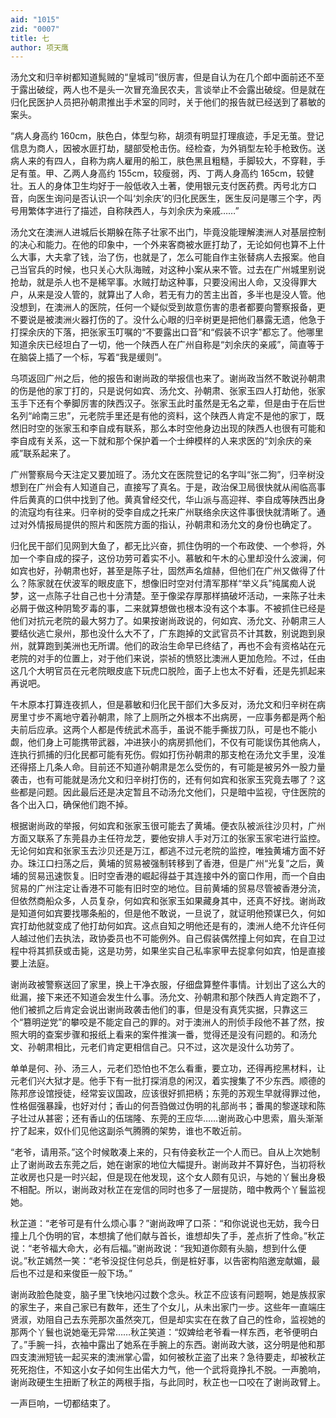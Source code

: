 ```yaml
---
aid: "1015"
zid: "0007"
title: 七
author: 项天鹰
---
```


汤允文和归辛树都知道髨贼的“皇城司”很厉害，但是自认为在几个郎中面前还不至于露出破绽，两人也不是头一次冒充渔民农夫，言谈举止不会露出破绽。但是就在归化民医护人员把孙朝肃推出手术室的同时，关于他们的报告就已经送到了慕敏的案头。

“病人身高约 160cm，肤色白，体型匀称，胡须有明显打理痕迹，手足无茧。登记信息为商人，因被水匪打劫，腿部受枪击伤。经检查，为外销型左轮手枪致伤。送病人来的有四人，自称为病人雇用的船工，肤色黑且粗糙，手脚较大，不穿鞋，手足有茧。甲、乙两人身高约 155cm，较瘦弱，丙、丁两人身高约 165cm，较健壮。五人的身体卫生均好于一般低收入土著，使用银元支付医药费。丙号北方口音，向医生询问是否认识一个叫‘刘余庆’的归化民医生，医生反问是哪三个字，丙号用繁体字进行了描述，自称陕西人，与刘余庆为亲戚……”

汤允文在澳洲人进城后长期躲在陈子壮家不出门，毕竟没能理解澳洲人对基层控制的决心和能力。在他的印象中，一个外来客商被水匪打劫了，无论如何也算不上什么大事，大夫拿了钱，治了伤，也就是了，怎么可能自作主张替病人去报案。他自己当官兵的时候，也只关心大队海贼，对这种小案从来不管。过去在广州城里别说抢劫，就是杀人也不是稀罕事。水贼打劫这种事，只要没闹出人命，又没得罪大户，从来是没人管的，就算出了人命，若无有力的苦主出首，多半也是没人管。他没想到，在澳洲人的医院，任何一个疑似受到故意伤害的患者都要向警察报备，更不要说是被澳洲火器打伤的了。没什么心眼的归辛树更是把他们暴露无遗，他急于打探余庆的下落，把张家玉叮嘱的“不要露出口音”和“假装不识字”都忘了。他哪里知道余庆已经坦白了一切，他一个陕西人在广州自称是“刘余庆的亲戚”，简直等于在脑袋上插了一个标，写着“我是缓则”。

乌项返回广州之后，他的报告和谢尚政的举报信也来了。谢尚政当然不敢说孙朝肃的伤是他的家丁打的，只是说何如宾、汤允文、孙朝肃、张家玉四人打劫他，张家玉手下还有个拳脚厉害的陕西汉子。张家玉此时虽然是无名之辈，但是由于在后世名列“岭南三忠”，元老院手里还是有他的资料，这个陕西人肯定不是他的家丁，既然旧时空的张家玉和李自成有联系，那么本时空他身边出现的陕西人也很有可能和李自成有关系，这一下就和那个保护着一个士绅模样的人来求医的“刘余庆的亲戚”联系起来了。

广州警察局今天注定又要加班了。汤允文在医院登记的名字叫“张二狗”，归辛树没想到在广州会有人知道自己，直接写了真名。于是，政治保卫局很快就从闹临高事件后黄真的口供中找到了他。黄真曾经交代，华山派与高迎祥、李自成等陕西出身的流寇均有往来。归辛树的受李自成之托来广州联络余庆这件事很快就清晰了。通过对外情报局提供的照片和医院方面的指认，孙朝肃和汤允文的身份也确定了。

归化民干部们见网到大鱼了，都无比兴奋，抓住伪明的一个布政使、一个参将，外加一个李自成的探子，这份功劳可着实不小。慕敏和午木的心里却没什么波澜，何如宾也好，孙朝肃也好，甚至是陈子壮，固然声名煊赫，但他们在广州又做得了什么？陈家就在伏波军的眼皮底下，想像旧时空对付清军那样“举义兵”纯属痴人说梦，这一点陈子壮自己也十分清楚。至于像梁存厚那样搞破坏活动，一来陈子壮未必屑于做这种阴鸷歹毒的事，二来就算想做也根本没有这个本事。不被抓住已经是他们对抗元老院的最大努力了。如果按谢尚政说的，何如宾、汤允文、孙朝肃三人要结伙逃亡泉州，那也没什么大不了，广东跑掉的文武官员不计其数，别说跑到泉州，就算跑到美洲也无所谓。他们的政治生命早已终结了，再也不会有资格站在元老院的对手的位置上，对于他们来说，崇祯的愤怒比澳洲人更加危险。不过，任由这几个大明官员在元老院眼皮底下玩虎口脱险，面子上也太不好看，还是先抓起来再说吧。

午木原本打算连夜抓人，但是慕敏和归化民干部们大多反对，汤允文和归辛树在病房里寸步不离地守着孙朝肃，除了上厕所之外根本不出病房，一应事务都是两个船夫前后应承。这两个人都是传统武术高手，虽说不能手撕拔刀队，可是也不能小觑，他们身上可能携带武器，冲进狭小的病房抓他们，不仅有可能误伤其他病人，连执行抓捕的归化民都可能有死伤。假如打伤孙朝肃的那支枪在汤允文手里，没准还得搭上几条人命。目前还不知道孙朝肃是怎么受伤的，有可能是被另外一股力量袭击，也有可能就是汤允文和归辛树打伤的，还有何如宾和张家玉究竟去哪了？这些都是问题。因此最后还是决定暂且不动汤允文他们，只是暗中监视，守住医院的各个出入口，确保他们跑不掉。

根据谢尚政的举报，何如宾和张家玉很可能去了黄埔。便衣队被派往沙贝村，广州方面又联系了东莞县办主任符龙芝，要他安排人手对万江的张家玉家宅进行监控。无论何如宾和张家玉去沙贝还是万江，都逃不过元老院的监控，唯独黄埔方面不好办。珠江口扫荡之后，黄埔的贸易被强制转移到了香港，但是广州“光复”之后，黄埔的贸易迅速恢复。旧时空香港的崛起得益于其连接中外的窗口作用，而一个自由贸易的广州注定让香港不可能有旧时空的地位。目前黄埔的贸易尽管被香港分流，但依然商船众多，人员复杂，何如宾和张家玉如果藏身其中，还真不好找。谢尚政是知道何如宾要找哪条船的，但是他不敢说，一旦说了，就证明他预谋已久，何如宾打劫他就变成了他打劫何如宾。这点自知之明他还是有的，澳洲人绝不允许任何人越过他们去执法，政协委员也不可能例外。自己假装偶然撞上何如宾，在自卫过程中将其抓获或击毙，这是功劳，如果坐实自己私率家甲去捉拿何如宾，怕是直接要上法庭。

谢尚政被警察送回了家里，换上干净衣服，仔细盘算整件事情。计划出了这么大的纰漏，接下来还不知道会发生什么事。汤允文、孙朝肃和那个陕西人肯定跑不了，他们被抓之后肯定会说出谢尚政袭击他们的事，但是没有真凭实据，只靠这三个“篡明逆党”的攀咬是不能定自己的罪的。对于澳洲人的刑侦手段他不甚了然，按照大明的查案步骤和报纸上看来的案件推演一番，觉得还是没有问题的。和汤允文、孙朝肃相比，元老们肯定更相信自己。只不过，这次是没什么功劳了。

单单是何、孙、汤三人，元老们恐怕也不怎么看重，要立功，还得再挖黑材料，让元老们兴大狱才是。他手下有一批打探消息的闲汉，着实搜集了不少东西。顺德的陈邦彦设馆授徒，经常妄议国政，应该很好抓把柄；东莞的苏观生早就得罪过他，性格倔强暴躁，也好对付；香山的何吾驺做过伪明的礼部尚书；番禺的黎遂球和陈子壮过从甚密；还有香山的伍瑞隆、东莞的王应华……谢尚政心中思索，眉头渐渐拧了起来，奴仆们见他这副杀气腾腾的架势，谁也不敢近前。

“老爷，请用茶。”这个时候敢凑上来的，只有侍妾秋芷一个人而已。自从上次她制止了谢尚政去东莞之后，她在谢家的地位大幅提升。谢尚政并不算好色，当初将秋芷收房也只是一时兴起，但是现在他发现，这个女人颇有见识，与她的丫鬟出身极不相配。所以，谢尚政对秋芷在宠信的同时也多了一层提防，暗中教两个丫鬟监视她。

秋芷道：“老爷可是有什么烦心事？”谢尚政呷了口茶：“和你说说也无妨，我今日撞上几个伪明的官，本想擒了他们献与首长，谁想却失了手，差点折了性命。”秋芷说：“老爷福大命大，必有后福。”谢尚政说：“我知道你颇有头脑，想到什么便说。”秋芷嫣然一笑：“老爷没捉住何总兵，倒是桩好事，以告密构陷邀宠献媚，最后也不过是和来俊臣一般下场。”

谢尚政脸色陡变，脑子里飞快地闪过数个念头。秋芷不应该有问题啊，她是族叔家的家生子，来自己家已有数年，还生了个女儿，从未出家门一步。这些年一直端庄贤淑，劝阻自己去东莞那次虽然突兀，但是却实实在在救了自己的性命，监视她的那两个丫鬟也说她毫无异常……秋芷笑道：“奴婢给老爷看一样东西，老爷便明白了。”手腕一抖，衣袖中露出了她系在手腕上的东西。谢尚政大骇，这分明是他和那四支澳洲短铳一起买来的澳洲掌心雷，如何被秋芷盗了出来？急待要走，却被秋芷死死抱住，不知这小女子如何生出偌大力气，他一个武将竟挣扎不脱。一声脆响，谢尚政硬生生扭断了秋芷的两根手指，与此同时，秋芷也一口咬在了谢尚政臂上。

一声巨响，一切都结束了。
